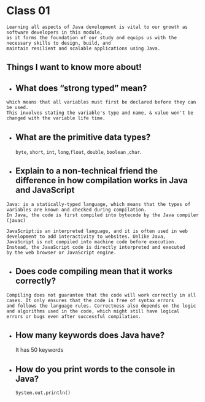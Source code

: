 # Class 01

```
Learning all aspects of Java development is vital to our growth as software developers in this module,
as it forms the foundation of our study and equips us with the necessary skills to design, build, and
maintain resilient and scalable applications using Java.
```
## Things I want to know more about!



- ##  What does “strong typed” mean?

```
which means that all variables must first be declared before they can be used.
This involves stating the variable's type and name, & value won't be changed with the variable life time.
```

- ##  What are the primitive data types?

  `byte`, `short`, `int`, `long`,`float`, `double`, `boolean` ,`char`.
  
- ## Explain to a non-technical friend the difference in how compilation   works in Java and JavaScript

```
Java: is a statically-typed language, which means that the types of variables are known and checked during compilation.
In Java, the code is first compiled into bytecode by the Java compiler (javac)
```

```
JavaScript:is an interpreted language, and it is often used in web development to add interactivity to websites. Unlike Java,
JavaScript is not compiled into machine code before execution. Instead, the JavaScript code is directly interpreted and executed
by the web browser or JavaScript engine.
```

- ## Does code compiling mean that it works correctly?

```
Compiling does not guarantee that the code will work correctly in all cases. It only ensures that the code is free of syntax errors
and follows the language rules. Correctness also depends on the logic and algorithms used in the code, which might still have logical
errors or bugs even after successful compilation.
```

- ## How many keywords does Java have?

  It has 50 keywords

- ## How do you print words to the console in Java?

  `System.out.println()`
